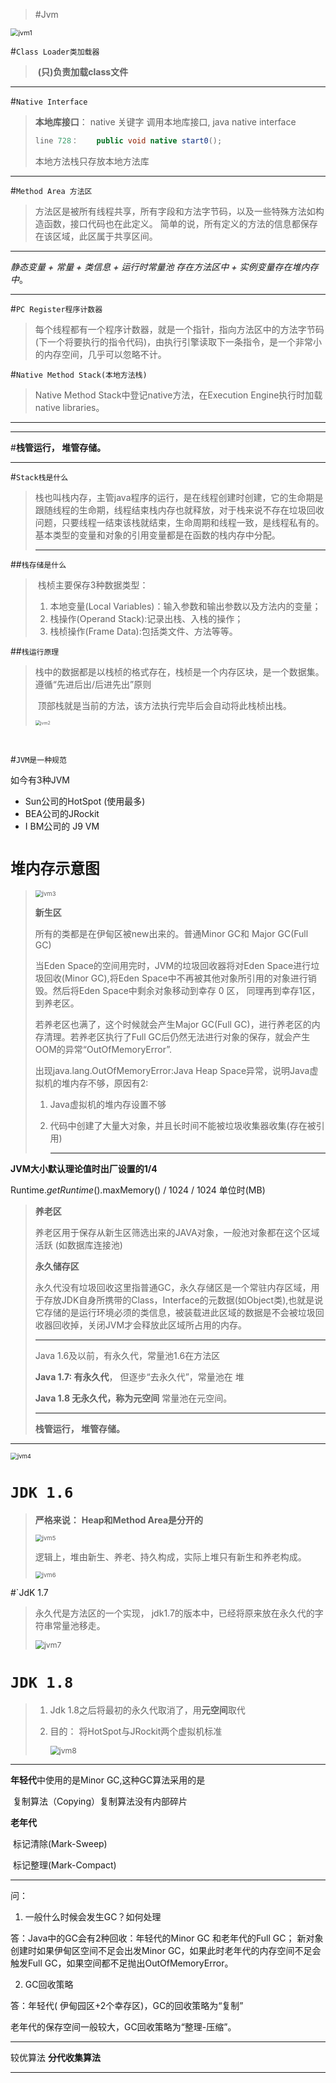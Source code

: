 > #Jvm

<img src="/Users/zhenxu2/JAVA/review_prcture/jvm_pictures/jvm1.png" alt="jvm1" style="zoom:78%;" />

 

#`Class Loader类加载器`

> ​             **(只)负责加载class文件** 

---

#`Native Interface`

> **本地库接口**： native 关键字  调用本地库接口,  java native interface
>
> ```java
>line 728：    public void native start0();
> ```
>   
>   本地方法栈只存放本地方法库 

---

#`Method Area 方法区`

> ​      方法区是被所有线程共享，所有字段和方法字节码，以及一些特殊方法如构造函数，接口代码也在此定义。 简单的说，所有定义的方法的信息都保存在该区域，此区属于共享区间。 

---

*静态变量 + 常量 + 类信息 + 运行时常量池 存在方法区中 + 实例变量存在堆内存中*。

---

#`PC Register程序计数器`

> ​		每个线程都有一个程序计数器，就是一个指针，指向方法区中的方法字节码(下一个将要执行的指令代码)，由执行引擎读取下一条指令，是一个非常小的内存空间，几乎可以忽略不计。

#`Native Method Stack(本地方法栈)`

> Native Method Stack中登记native方法，在Execution Engine执行时加载native libraries。

---

---

#**栈管运行， 堆管存储。**

---

#`Stack栈是什么`

> ​         栈也叫栈内存，主管java程序的运行，是在线程创建时创建，它的生命期是跟随线程的生命期，线程结束栈内存也就释放，对于栈来说不存在垃圾回收问题，只要线程一结束该栈就结束，生命周期和线程一致，是线程私有的。基本类型的变量和对象的引用变量都是在函数的栈内存中分配。
>
> ---

##`栈存储是什么`

> ​          栈桢主要保存3种数据类型：
>
> 1. 本地变量(Local Variables)：输入参数和输出参数以及方法内的变量；
>2. 栈操作(Operand Stack):记录出栈、入栈的操作；
> 3. 栈桢操作(Frame Data):包括类文件、方法等等。
>

##`栈运行原理`

> ​    栈中的数据都是以栈桢的格式存在，栈桢是一个内存区块，是一个数据集。遵循“先进后出/后进先出”原则
>
> ​    顶部栈就是当前的方法，该方法执行完毕后会自动将此栈桢出栈。
>
> <img src="/Users/zhenxu2/JAVA/review_prcture/jvm_pictures/jvm2.png" alt="jvm2" style="zoom:50%;" />

​     

#`JVM是一种规范`

 如今有3种JVM

- Sun公司的HotSpot (使用最多)
- BEA公司的JRockit 
- I  BM公司的 J9 VM

 

# `堆内存示意图`

> <img src="/Users/zhenxu2/JAVA/review_prcture/jvm_pictures/jvm3.png" alt="jvm3" style="zoom:68%;" />
>
> **新生区** 
>
> 所有的类都是在伊甸区被new出来的。普通Minor GC和 Major GC(Full GC)
>
> 当Eden Space的空间用完时，JVM的垃圾回收器将对Eden Space进行垃圾回收(Minor GC),将Eden Space中不再被其他对象所引用的对象进行销毁。然后将Eden Space中剩余对象移动到幸存 0 区， 同理再到幸存1区，到养老区。
>
> 若养老区也满了，这个时候就会产生Major GC(Full GC)，进行养老区的内存清理。若养老区执行了Full GC后仍然无法进行对象的保存，就会产生OOM的异常“OutOfMemoryError”.
>
> 出现java.lang.OutOfMemoryError:Java Heap Space异常，说明Java虚拟机的堆内存不够，原因有2:
>
> 1. Java虚拟机的堆内存设置不够
>
> 2. 代码中创建了大量大对象，并且长时间不能被垃圾收集器收集(存在被引用)
>
>    ---

 

**JVM大小默认理论值时出厂设置的1/4** 

Runtime.*getRuntime*().maxMemory() / 1024 / 1024 单位时(MB)

 

> **养老区**
>
> 养老区用于保存从新生区筛选出来的JAVA对象，一般池对象都在这个区域活跃  (如数据库连接池)
>
> 
>
> 
>
> **永久储存区**
>
> 永久代没有垃圾回收这里指普通GC，永久存储区是一个常驻内存区域，用于存放JDK自身所携带的Class，Interface的元数据(如Object类),也就是说它存储的是运行环境必须的类信息，被装载进此区域的数据是不会被垃圾回收器回收掉，关闭JVM才会释放此区域所占用的内存。
>
> ---
>
> Java 1.6及以前，有永久代，常量池1.6在方法区
>
> **Java 1.7: 有永久代**，   但逐步“去永久代”，常量池在 堆
>
> **Java 1.8 无永久代，称为元空间** 常量池在元空间。
>
> ---
>
> **栈管运行， 堆管存储。**

---

<img src="/Users/zhenxu2/JAVA/review_prcture/jvm_pictures/jvm4.png" alt="jvm4" style="zoom:68%;" />

 

# `JDK 1.6`

> **严格来说：** **Heap和Method Area是分开的**
>
> <img src="/Users/zhenxu2/JAVA/review_prcture/jvm_pictures/jvm5.png" alt="jvm5" style="zoom:68%;" />
>
> 逻辑上，堆由新生、养老、持久构成，实际上堆只有新生和养老构成。 
>
> <img src="/Users/zhenxu2/JAVA/review_prcture/jvm_pictures/jvm6.png" alt="jvm6" style="zoom:68%;" />

#`JdK 1.7

> 永久代是方法区的一个实现， jdk1.7的版本中，已经将原来放在永久代的字符串常量池移走。
>
> <img src="/Users/zhenxu2/JAVA/review_prcture/jvm_pictures/jvm7.png" alt="jvm7" style="zoom:88%;" />

 

# `JDK 1.8`

> 1.  Jdk 1.8之后将最初的永久代取消了，用**元空间**取代
>
> 2. 目的： 将HotSpot与JRockit两个虚拟机标准
>
>    <img src="/Users/zhenxu2/JAVA/review_prcture/jvm_pictures/jvm8.png" alt="jvm8" style="zoom:88%;" />

---

**年轻代**中使用的是Minor GC,这种GC算法采用的是 

​		复制算法（Copying）复制算法没有内部碎片

**老年代**

​		标记清除(Mark-Sweep)

​		标记整理(Mark-Compact)

---

问： 

1)   一般什么时候会发生GC？如何处理

答：Java中的GC会有2种回收：年轻代的Minor GC 和老年代的Full GC； 新对象创建时如果伊甸区空间不足会出发Minor GC，如果此时老年代的内存空间不足会触发Full GC，如果空间都不足抛出OutOfMemoryError。

2)   GC回收策略

答：年轻代( 伊甸园区+2个幸存区)，GC的回收策略为“复制”

老年代的保存空间一般较大，GC回收策略为“整理-压缩”。

---

较优算法     **分代收集算法**

---




